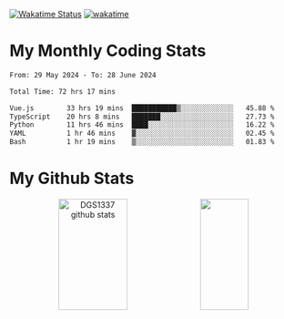[![Wakatime Status](https://github.com/noopurphalak/noopurphalak/workflows/wakatime-status-update/badge.svg)](https://github.com/noopurphalak/noopurphalak/actions/workflows/main.yml)
[![wakatime](https://wakatime.com/badge/user/80ace140-ef40-4fdd-b8ed-f3be3d2e1aea.svg)](https://wakatime.com/@80ace140-ef40-4fdd-b8ed-f3be3d2e1aea)

# My Monthly Coding Stats

<!--START_SECTION:waka-->

```txt
From: 29 May 2024 - To: 28 June 2024

Total Time: 72 hrs 17 mins

Vue.js        33 hrs 19 mins  ███████████▒░░░░░░░░░░░░░   45.88 %
TypeScript    20 hrs 8 mins   ███████░░░░░░░░░░░░░░░░░░   27.73 %
Python        11 hrs 46 mins  ████░░░░░░░░░░░░░░░░░░░░░   16.22 %
YAML          1 hr 46 mins    ▓░░░░░░░░░░░░░░░░░░░░░░░░   02.45 %
Bash          1 hr 19 mins    ▒░░░░░░░░░░░░░░░░░░░░░░░░   01.83 %
```

<!--END_SECTION:waka-->

# My Github Stats
<div style="text-align: center;">
  <img width="49%" height="195px" src="https://github-readme-stats-sigma-five.vercel.app/api?username=noopurphalak&show_icons=true&count_private=true&hide_border=true&title_color=ecf2f8&icon_color=0d1117&text_color=FFFFFF&bg_color=0d1117" alt="DGS1337 github stats" />
  <img width="41%" height="195px" src="https://github-readme-stats-sigma-five.vercel.app/api/top-langs/?username=noopurphalak&layout=compact&hide_border=true&title_color=ecf2f8&text_color=FFFFFF&bg_color=0d1117" />
</div>
